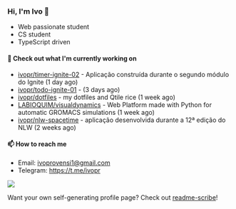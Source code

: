 ### Hi, I'm Ivo 👋

* Web passionate student
* CS student
* TypeScript driven

#### 👷 Check out what I'm currently working on

- [ivopr/timer-ignite-02](https://github.com/ivopr/timer-ignite-02) - Aplicação construída durante o segundo módulo do Ignite (1 day ago)
- [ivopr/todo-ignite-01](https://github.com/ivopr/todo-ignite-01) -  (3 days ago)
- [ivopr/dotfiles](https://github.com/ivopr/dotfiles) - my dotfiles and Qtile rice (1 week ago)
- [LABIOQUIM/visualdynamics](https://github.com/LABIOQUIM/visualdynamics) - Web Platform made with Python for automatic GROMACS simulations (1 week ago)
- [ivopr/nlw-spacetime](https://github.com/ivopr/nlw-spacetime) - aplicação desenvolvida durante a 12ª edição do NLW (2 weeks ago)

#### 📫 How to reach me

- Email: [ivoprovensi1@gmail.com](mailto://ivoprovensi1@gmail.com)
- Telegram: https://t.me/ivopr

![](https://github-readme-stats.vercel.app/api/top-langs/?username=ivopr&langs_count=10&layout=compact&theme=react&hide_border=true&bg_color=0D1117&title_color=5ce1e6&icon_color=5ce1e6)

Want your own self-generating profile page? Check out [readme-scribe](https://github.com/muesli/readme-scribe)!
